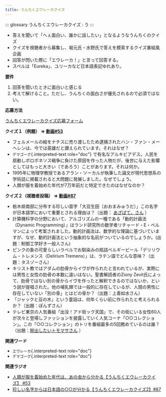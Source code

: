 ```yaml
---
title: うんちくエウレーカクイズ
---
```


::: glossary
うんちくエウレーカクイズ : う
:::

-   答えを聞いて「へぇ面白い、誰かに話したい」となるようなうんちくのクイズ
-   クイズを視聴者から募集し、堀元氏・水野氏で答えを模索するクイズ番組風企画
-   回答が閃いた際に「エウレーカ！」と言って回答する。
-   スペルは「Eureka」、ユリーカなど日本語表記ゆれあり。

**要件**

1.  回答を聞いたときに面白いと感じる
2.  考えて解けること。ただし、うんちくの面白さが優先されるので必須ではない。

**応募方法**

[うんちくエウレーカクイズ応募フォーム](https://forms.gle/cGpGjmstG5pNwVF16)

**クイズ１（例題） ⇒
[動画#53](https://www.youtube.com/watch?v=LteliiwAFe4)**

-   フェルメールの絵をナチスに売り渡したため逮捕されたハン・ファン・メーヘレンは、今では英雄だと讃えられています。それはなぜ？
-   `デマゴーグ`{.interpreted-text role="doc"}
    で有名なアルキビアデス。人民を扇動しポロポネソス戦争に負けた原因を作った人物だが、後世に与えた影響としてはもっと大きい（であろう）ことがあります。それは何か。
-   1995年に物理学教授であるアラン・ソーカルが執筆した論文が現代思想系の学術誌に掲載されると大問題に発展しました。なぜでしょう。
-   人類が服を着始めた年代が7万年前だと特定できたのはなぜなのか？

**クイズ２（視聴者投稿） ⇒
[動画#87](https://www.youtube.com/watch?v=e4fDwDNc11Q)**

-   栃木県南部に分布する珍しい苗字「大豆生田（おおまみゅうだ）」この名字が日本語学において重要とされる理由は？（出題：
    [あざぱて。さん](https://twitter.com/bateaza/status/1478368897544126464)
    ）
-   計算機科学の分野において、アルゴリズムの一種である「動的計画法（Dynamic
    Programming）」はランド研究所の数学者リチャード・E・ぺルマンによって考案されました。動的計画法は、数学的な理論に基づいていますが、なぜ、動的計画法という抽象的な名前がついているのでしょうか。(出題：制御工学好き一般人さん)
-   ピンクの象の可愛らしいラベルでお馴染みの瓶詰ベルギービール「デリリウム・トレメンス（Delirium
    Tremens）」は、ラテン語でどんな意味？（出題：タスゾーさん）
-   キリスト教ではアダムの肋骨からイヴが作られたと言われているが、実際には男性と女性の肋骨の本数に違いはない。聖書解読者のZiony
    Zevit氏によって、肋骨ではない別の骨からイヴを作ったと解釈できるのではないか、という説が提唱された。他の哺乳類では一般的に存在しているが、人間の男性に存在していない「別の骨」とはどの骨か？（出題：上善如水さん）
-   「ジャックと豆の木」という童話は、何年くらい前に作られたと考えられるか？（出題：ぽんずさん）
-   テレビ東京の人気番組「出没！アド街ック天国」で、その街にいる女性60人が次々と登場しファッションを披露していく人気コーナ「○○コレクション」。この「○○コレクション」のトリを番組最多の5回務めているのは誰？（出題：[脱出したいトモマサさん](https://twitter.com/tomomasa28/status/1478319813873500167)
    ）

**関連ワード**

-   `エウレーカ`{.interpreted-text role="doc"}
-   `デマゴーグ`{.interpreted-text role="doc"}

**関連ラジオ**

-   [人類が服を着始めた年代は、あの虫から分かる【うんちくエウレーカクイズ】
    #53](https://www.youtube.com/watch?v=LteliiwAFe4)
-   [珍しい名字からは日本語の○○が分かる【うんちくエウレーカクイズ2】#87](https://www.youtube.com/watch?v=e4fDwDNc11Q)
